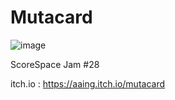 # Mutacard

![image](https://github.com/dkdkdsa/Mutacard/assets/98935315/cd7d5bb6-8915-4bfc-80e3-728c212feed0)

ScoreSpace Jam #28

itch.io : https://aaing.itch.io/mutacard
